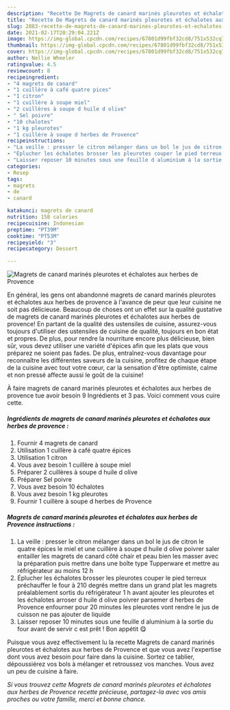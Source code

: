 ```yaml
---
description: "Recette De Magrets de canard marinés pleurotes et échalotes aux herbes de Provence"
title: "Recette De Magrets de canard marinés pleurotes et échalotes aux herbes de Provence"
slug: 2883-recette-de-magrets-de-canard-marines-pleurotes-et-echalotes-aux-herbes-de-provence
date: 2021-02-17T20:29:04.221Z
image: https://img-global.cpcdn.com/recipes/67801d99fbf32cd8/751x532cq70/magrets-de-canard-marines-pleurotes-et-echalotes-aux-herbes-de-provence-photo-principale-de-la-recette.jpg
thumbnail: https://img-global.cpcdn.com/recipes/67801d99fbf32cd8/751x532cq70/magrets-de-canard-marines-pleurotes-et-echalotes-aux-herbes-de-provence-photo-principale-de-la-recette.jpg
cover: https://img-global.cpcdn.com/recipes/67801d99fbf32cd8/751x532cq70/magrets-de-canard-marines-pleurotes-et-echalotes-aux-herbes-de-provence-photo-principale-de-la-recette.jpg
author: Nellie Wheeler
ratingvalue: 4.5
reviewcount: 8
recipeingredient:
- "4 magrets de canard"
- "1 cuillère à café quatre pices"
- "1 citron"
- "1 cuillère à soupe miel"
- "2 cuillères à soupe d huile d olive"
- " Sel poivre"
- "10 chalotes"
- "1 kg pleurotes"
- "1 cuillère à soupe d herbes de Provence"
recipeinstructions:
- "La veille : presser le citron mélanger dans un bol le jus de citron le quatre épices le miel et une cuillère à soupe d huile d olive poivrer saler entailler les magrets de canard côté chair et peau bien les masser avec la préparation puis mettre dans une boîte type Tupperware et mettre au réfrigérateur au moins 12 h"
- "Éplucher les échalotes brosser les pleurotes couper le pied terreux préchauffer le four à 210 degrés mettre dans un grand plat les magrets préalablement sortis du réfrigérateur 1 h avant ajouter les pleurotes et les échalotes arroser d huile d olive poivrer parsemer d herbes de Provence enfourner pour 20 minutes les pleurotes vont rendre le jus de cuisson ne pas ajouter de liquide"
- "Laisser reposer 10 minutes sous une feuille d aluminium à la sortie du four avant de servir c est prêt ! Bon appétit 😋"
categories:
- Resep
tags:
- magrets
- de
- canard

katakunci: magrets de canard 
nutrition: 158 calories
recipecuisine: Indonesian
preptime: "PT39M"
cooktime: "PT53M"
recipeyield: "3"
recipecategory: Dessert

---
```



![Magrets de canard marinés pleurotes et échalotes aux herbes de Provence](https://img-global.cpcdn.com/recipes/67801d99fbf32cd8/751x532cq70/magrets-de-canard-marines-pleurotes-et-echalotes-aux-herbes-de-provence-photo-principale-de-la-recette.jpg)

En général, les gens ont abandonné magrets de canard marinés pleurotes et échalotes aux herbes de provence à l'avance de peur que leur cuisine ne soit pas délicieuse. Beaucoup de choses ont un effet sur la qualité gustative de magrets de canard marinés pleurotes et échalotes aux herbes de provence! En partant de la qualité des ustensiles de cuisine, assurez-vous toujours d'utiliser des ustensiles de cuisine de qualité, toujours en bon état et propres. De plus, pour rendre la nourriture encore plus délicieuse, bien sûr, vous devez utiliser une variété d'épices afin que les plats que vous préparez ne soient pas fades. De plus, entraînez-vous davantage pour reconnaître les différentes saveurs de la cuisine, profitez de chaque étape de la cuisine avec tout votre cœur, car la sensation d'être optimiste, calme et non pressé affecte aussi le goût de la cuisine!

<!--inarticleads1-->

À faire magrets de canard marinés pleurotes et échalotes aux herbes de provence tue avoir besoin 9 Ingrédients et 3 pas. Voici comment vous cuire cette.

##### Ingrédients de magrets de canard marinés pleurotes et échalotes aux herbes de provence :

1. Fournir 4 magrets de canard
1. Utilisation 1 cuillère à café quatre épices
1. Utilisation 1 citron
1. Vous avez besoin 1 cuillère à soupe miel
1. Préparer 2 cuillères à soupe d huile d olive
1. Préparer  Sel poivre
1. Vous avez besoin 10 échalotes
1. Vous avez besoin 1 kg pleurotes
1. Fournir 1 cuillère à soupe d herbes de Provence




<!--inarticleads2-->

##### Magrets de canard marinés pleurotes et échalotes aux herbes de Provence instructions :

1. La veille : presser le citron mélanger dans un bol le jus de citron le quatre épices le miel et une cuillère à soupe d huile d olive poivrer saler entailler les magrets de canard côté chair et peau bien les masser avec la préparation puis mettre dans une boîte type Tupperware et mettre au réfrigérateur au moins 12 h
1. Éplucher les échalotes brosser les pleurotes couper le pied terreux préchauffer le four à 210 degrés mettre dans un grand plat les magrets préalablement sortis du réfrigérateur 1 h avant ajouter les pleurotes et les échalotes arroser d huile d olive poivrer parsemer d herbes de Provence enfourner pour 20 minutes les pleurotes vont rendre le jus de cuisson ne pas ajouter de liquide
1. Laisser reposer 10 minutes sous une feuille d aluminium à la sortie du four avant de servir c est prêt ! Bon appétit 😋




<!--inarticleads1-->

<p>
Puisque vous avez effectivement lu la recette Magrets de canard marinés pleurotes et échalotes aux herbes de Provence et que vous avez l'expertise dont vous avez besoin pour faire dans la cuisine. Sortez ce tablier, dépoussiérez vos bols à mélanger et retroussez vos manches. Vous avez un peu de cuisine à faire.
</p>

<p>
<i>Si vous trouvez cette Magrets de canard marinés pleurotes et échalotes aux herbes de Provence recette précieuse, partagez-la avec vos amis proches ou votre famille, merci et bonne chance.</i>
</p>
